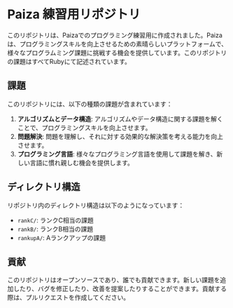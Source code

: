 # Paiza 練習用リポジトリ

このリポジトリは、Paizaでのプログラミング練習用に作成されました。Paizaは、プログラミングスキルを向上させるための素晴らしいプラットフォームで、様々なプログラムミング課題に挑戦する機会を提供しています。このリポジトリの課題はすべてRubyにて記述されています。

## 課題

このリポジトリには、以下の種類の課題が含まれています：

1. **アルゴリズムとデータ構造**: アルゴリズムやデータ構造に関する課題を解くことで、プログラミングスキルを向上させます。
2. **問題解決**: 問題を理解し、それに対する効果的な解決策を考える能力を向上させます。
3. **プログラミング言語**: 様々なプログラミング言語を使用して課題を解き、新しい言語に慣れ親しむ機会を提供します。

## ディレクトリ構造

リポジトリ内のディレクトリ構造は以下のようになっています：

- `rankC/`: ランクC相当の課題
- `rankB/`: ランクB相当の課題
- `rankupA/`: Aランクアップの課題


## 貢献

このリポジトリはオープンソースであり、誰でも貢献できます。新しい課題を追加したり、バグを修正したり、改善を提案したりすることができます。貢献する際は、プルリクエストを作成してください。